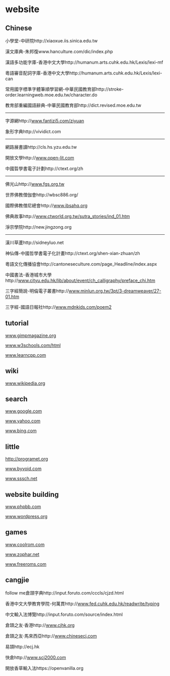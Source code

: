 website
=========

Chinese
---
小學堂-中研院http://xiaoxue.iis.sinica.edu.tw

漢文庫典-朱邦復www.hanculture.com/dic/index.php

漢語多功能字庫-香港中文大學http://humanum.arts.cuhk.edu.hk/Lexis/lexi-mf

粵語審音配詞字庫-香港中文大學http://humanum.arts.cuhk.edu.hk/Lexis/lexi-can

常用國字標準字體筆順學習網-中華民國教育部http://stroke-order.learningweb.moe.edu.tw/character.do

教育部重編國語辭典-中華民國教育部http://dict.revised.moe.edu.tw

---
字源網http://www.fantizi5.com/ziyuan

象形字典http://vividict.com

---
網路展書讀http://cls.hs.yzu.edu.tw

開放文學http://www.open-lit.com

中國晢學書電子計劃http://ctext.org/zh

---
佛光山http://www.fgs.org.tw

世界佛教僧伽會http://wbsc886.org/

國際佛教僧尼總會http://www.ibsahq.org

佛典故事http://www.ctworld.org.tw/sutra_stories/ind_01.htm

淨宗學院http://new.jingzong.org

---
漢川草蘆http://sidneyluo.net

神仙傳-中國哲學書電子化計畫http://ctext.org/shen-xian-zhuan/zh

粵語文化傳播協會http://cantoneseculture.com/page_Headline/index.aspx

中國書法-香港城市大學http://www.cityu.edu.hk/lib/about/event/ch_calligraphy/preface_chi.htm

三字經簡說-明倫電子叢書http://www.minlun.org.tw/3pt/3-dreamweaver/27-01.htm

三字經-國語日報社http://www.mdnkids.com/poem2

tutorial
---
www.gimpmagazine.org

www.w3schools.com/html

www.learncpp.com

wiki
---
www.wikipedia.org

search
---
www.google.com

www.yahoo.com

www.bing.com

little
---
http://programet.org

www.byvoid.com

www.sssch.net

website building
---
www.phpbb.com

www.wordpress.org

games
---
www.coolrom.com

www.zophar.net

www.freeroms.com

cangjie
---
follow me倉頡字典http://input.foruto.com/cccls/cjzd.html

香港中文大學教育學院-何萬貫http://www.fed.cuhk.edu.hk/readwrite/typing

中文輸入法博覽http://input.foruto.com/source/index.html

倉頡之友‧香港http://www.cjhk.org

倉頡之友‧馬來西亞http://www.chinesecj.com

易頡http://ecj.hk

快倉http://www.scj2000.com

開放香草輸入法https://openvanilla.org

